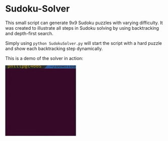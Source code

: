 # Sudoku-Solver

This small script can generate 9x9 Sudoku puzzles with varying difficulty. It was created to illustrate all steps in Sudoku solving by using backtracking and depth-first search.

Simply using `python SudokuSolver.py` will start the script with a hard puzzle and show each backtracking step dynamically.

This is a demo of the solver in action:

![](sudoku-solver-demo.gif)
